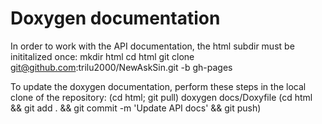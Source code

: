 # Doxygen documentation

In order to work with the API documentation, the html subdir must 
be inititalized once:
 mkdir html
 cd html
 git clone git@github.com:trilu2000/NewAskSin.git -b gh-pages

To update the doxygen documentation, perform these steps in the 
local clone of the repository:
 (cd html; git pull)
 doxygen docs/Doxyfile
 (cd html && git add . && git commit -m 'Update API docs' && git push) 
